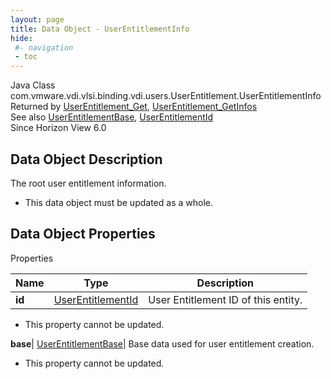 ```yaml
---
layout: page
title: Data Object - UserEntitlementInfo
hide:
 #- navigation
 - toc
---
```






Java Class
    com.vmware.vdi.vlsi.binding.vdi.users.UserEntitlement.UserEntitlementInfo  
Returned by
     [UserEntitlement_Get](vdi.users.UserEntitlement.md#get), [UserEntitlement_GetInfos](vdi.users.UserEntitlement.md#getInfos)  
See also
     [UserEntitlementBase](vdi.users.UserEntitlement.UserEntitlementBase.md), [UserEntitlementId](vdi.entity.UserEntitlementId.md)  
Since 
    Horizon View 6.0

## Data Object Description 

The root user entitlement information. 

  * This data object must be updated as a whole.



## Data Object Properties

Properties

Name |  Type |  Description   
---|---|---  
**id**| [UserEntitlementId](vdi.entity.UserEntitlementId.md)|  User Entitlement ID of this entity.   


* This property cannot be updated.

  
**base**| [UserEntitlementBase](vdi.users.UserEntitlement.UserEntitlementBase.md)|  Base data used for user entitlement creation.   


* This property cannot be updated.

  
  
  
  
  
  

